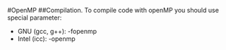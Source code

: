 #OpenMP
##Compilation.
To compile code with openMP you should use special parameter:
* GNU (gcc, g++): -fopenmp
* Intel (icc): -openmp